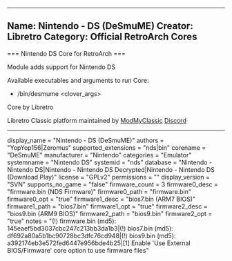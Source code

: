 -----------------------
Name: Nintendo - DS (DeSmuME)
Creator: Libretro
Category: Official RetroArch Cores
-----------------------

=== Nintendo DS Core for RetroArch ===

Module adds support for Nintendo DS

Available executables and arguments to run Core:
- /bin/desmume <rom> <clover_args>

Core by Libretro

Libretro Classic platform maintained by [ModMyClassic](https://modmyclassic.com) [Discord](https://discordapp.com/invite/8gygsrw)

-----------------------

display_name = "Nintendo - DS (DeSmuME)"
authors = "YopYop156|Zeromus"
supported_extensions = "nds|bin"
corename = "DeSmuME"
manufacturer = "Nintendo"
categories = "Emulator"
systemname = "Nintendo DS"
systemid = "nds"
database = "Nintendo - Nintendo DS|Nintendo - Nintendo DS Decrypted|Nintendo - Nintendo DS (Download Play)"
license = "GPLv2"
permissions = ""
display_version = "SVN"
supports_no_game = "false"
firmware_count = 3
firmware0_desc = "firmware.bin (NDS Firmware)"
firmware0_path = "firmware.bin"
firmware0_opt = "true"
firmware1_desc = "bios7.bin (ARM7 BIOS)"
firmware1_path = "bios7.bin"
firmware1_opt = "true"
firmware2_desc = "bios9.bin (ARM9 BIOS)"
firmware2_path = "bios9.bin"
firmware2_opt = "true"
notes = "(!) firmware.bin (md5): 145eaef5bd3037cbc247c213bb3da1b3|(!) bios7.bin (md5): df692a80a5b1bc90728bc3dfc76cd948|(!) bios9.bin (md5): a392174eb3e572fed6447e956bde4b25|[1] Enable 'Use External BIOS/Firmware' core option to use firmware files"

